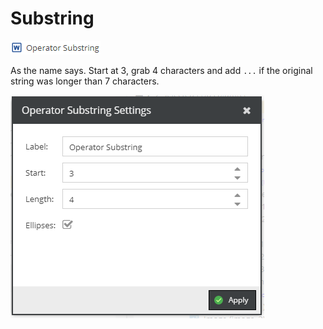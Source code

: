 # Substring

![Setting](../../../img/gridconfig/operator_substring_symbol.png)

As the name says. Start at 3, grab 4 characters and add `...` if the original string was longer than 7 characters.

![Sample](../../../img/gridconfig/operator_substring_sample.png)




